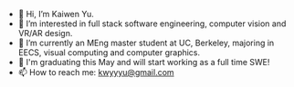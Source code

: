 - 👋 Hi, I’m Kaiwen Yu.
- 👀 I’m interested in full stack software engineering, computer vision and VR/AR design.
- 🌱 I’m currently an MEng master student at UC, Berkeley, majoring in EECS, visual computing and computer graphics.
- 💞️ I'm graduating this May and will start working as a full time SWE!
- 📫 How to reach me: kwyyyu@gmail.com

<!---
Kwyyyu/Kwyyyu is a ✨ special ✨ repository because its `README.md` (this file) appears on your GitHub profile.
You can click the Preview link to take a look at your changes.
--->
